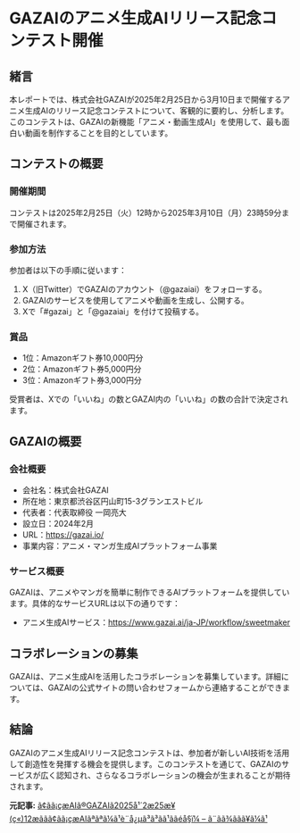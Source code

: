 # GAZAIのアニメ生成AIリリース記念コンテスト開催

## 緒言

本レポートでは、株式会社GAZAIが2025年2月25日から3月10日まで開催するアニメ生成AIのリリース記念コンテストについて、客観的に要約し、分析します。このコンテストは、GAZAIの新機能「アニメ・動画生成AI」を使用して、最も面白い動画を制作することを目的としています。

## コンテストの概要

### 開催期間
コンテストは2025年2月25日（火）12時から2025年3月10日（月）23時59分まで開催されます。

### 参加方法
参加者は以下の手順に従います：
1. X（旧Twitter）でGAZAIのアカウント（@gazaiai）をフォローする。
2. GAZAIのサービスを使用してアニメや動画を生成し、公開する。
3. Xで「#gazai」と「@gazaiai」を付けて投稿する。

### 賞品
- 1位：Amazonギフト券10,000円分
- 2位：Amazonギフト券5,000円分
- 3位：Amazonギフト券3,000円分

受賞者は、Xでの「いいね」の数とGAZAI内の「いいね」の数の合計で決定されます。

## GAZAIの概要

### 会社概要
- 会社名：株式会社GAZAI
- 所在地：東京都渋谷区円山町15-3グランエストビル
- 代表者：代表取締役 一岡亮大
- 設立日：2024年2月
- URL：https://gazai.io/
- 事業内容：アニメ・マンガ生成AIプラットフォーム事業

### サービス概要
GAZAIは、アニメやマンガを簡単に制作できるAIプラットフォームを提供しています。具体的なサービスURLは以下の通りです：
- アニメ生成AIサービス：https://www.gazai.ai/ja-JP/workflow/sweetmaker

## コラボレーションの募集

GAZAIは、アニメ生成AIを活用したコラボレーションを募集しています。詳細については、GAZAIの公式サイトの問い合わせフォームから連絡することができます。

## 結論

GAZAIのアニメ生成AIリリース記念コンテストは、参加者が新しいAI技術を活用して創造性を発揮する機会を提供します。このコンテストを通じて、GAZAIのサービスが広く認知され、さらなるコラボレーションの機会が生まれることが期待されます。

**元記事:** [ã¢ãã¡çæAIã®GAZAIã2025å¹´2æ25æ¥(ç«)12æããã¢ãã¡çæAIãªãªã¼ã¹è¨å¿µã³ã³ãã¹ããéå§ï¼ – ã¨ãã¾ããã¥ã¼ã¹](https://news.toremaga.com/release/others/3461215.html)